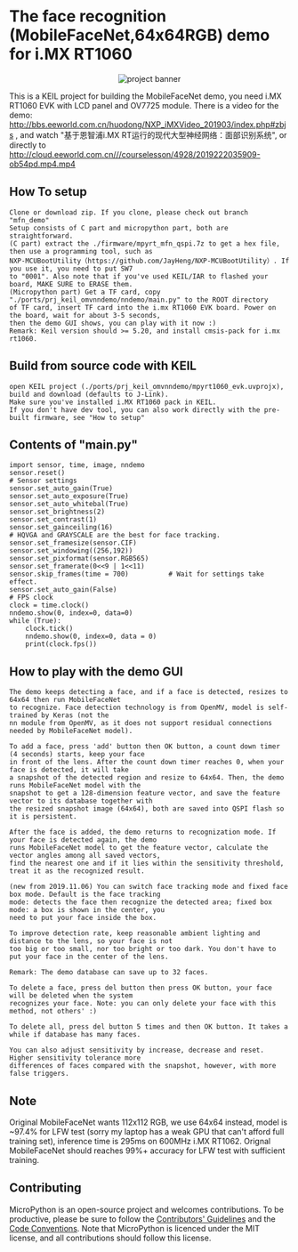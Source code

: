 The face recognition (MobileFaceNet,64x64RGB) demo for i.MX RT1060
=======================
<p align="center">
  <img src="https://github.com/RockySong/micropython-rocky/blob/mfn_demo/logo/mfn_demo.jpg" alt="project banner" />
</p>

This is a KEIL project for building the MobileFaceNet demo, you need i.MX RT1060 EVK with LCD panel and OV7725 module.
There is a video for the demo: http://bbs.eeworld.com.cn/huodong/NXP_iMXVideo_201903/index.php#zbjs , and watch 
"基于恩智浦i.MX RT运行的现代大型神经网络：面部识别系统", or directly to http://cloud.eeworld.com.cn///courselesson/4928/2019222035909-ob54pd.mp4.mp4


How To setup
------------
    Clone or download zip. If you clone, please check out branch "mfn_demo"
    Setup consists of C part and micropython part, both are straightforward.
    (C part) extract the ./firmware/mpyrt_mfn_qspi.7z to get a hex file, then use a programming tool, such as
    NXP-MCUBootUtility（https://github.com/JayHeng/NXP-MCUBootUtility）. If you use it, you need to put SW7 
    to "0001". Also note that if you've used KEIL/IAR to flashed your board, MAKE SURE to ERASE them.
    (Micropython part) Get a TF card, copy "./ports/prj_keil_omvnndemo/nndemo/main.py" to the ROOT directory 
    of TF card, insert TF card into the i.mx RT1060 EVK board. Power on the board, wait for about 3-5 seconds, 
    then the demo GUI shows, you can play with it now :)
    Remark: Keil version should >= 5.20, and install cmsis-pack for i.mx rt1060.
Build from source code with KEIL
------------
    open KEIL project (./ports/prj_keil_omvnndemo/mpyrt1060_evk.uvprojx), build and download (defaults to J-Link). 
    Make sure you've installed i.MX RT1060 pack in KEIL.
    If you don't have dev tool, you can also work directly with the pre-built firmware, see "How to setup"
      
Contents of "main.py"
------------

    import sensor, time, image, nndemo
    sensor.reset()
    # Sensor settings
    sensor.set_auto_gain(True)
    sensor.set_auto_exposure(True)
    sensor.set_auto_whitebal(True)
    sensor.set_brightness(2)
    sensor.set_contrast(1)
    sensor.set_gainceiling(16)
    # HQVGA and GRAYSCALE are the best for face tracking.
    sensor.set_framesize(sensor.CIF)
    sensor.set_windowing((256,192))
    sensor.set_pixformat(sensor.RGB565)
    sensor.set_framerate(0<<9 | 1<<11)
    sensor.skip_frames(time = 700)          # Wait for settings take effect.
    sensor.set_auto_gain(False)
    # FPS clock
    clock = time.clock()
    nndemo.show(0, index=0, data=0)
    while (True):
        clock.tick()
        nndemo.show(0, index=0, data = 0)
        print(clock.fps())


How to play with the demo GUI
------------

    The demo keeps detecting a face, and if a face is detected, resizes to 64x64 then run MobileFaceNet
    to recognize. Face detection technology is from OpenMV, model is self-trained by Keras (not the 
    nn module from OpenMV, as it does not support residual connections needed by MobileFaceNet model).

    To add a face, press 'add' button then OK button, a count down timer (4 seconds) starts, keep your face
    in front of the lens. After the count down timer reaches 0, when your face is detected, it will take 
    a snapshot of the detected region and resize to 64x64. Then, the demo runs MobileFaceNet model with the 
    snapshot to get a 128-dimension feature vector, and save the feature vector to its database together with 
    the resized snapshot image (64x64), both are saved into QSPI flash so it is persistent.
    
    After the face is added, the demo returns to recognization mode. If your face is detected again, the demo 
    runs MobileFaceNet model to get the feature vector, calculate the vector angles among all saved vectors, 
    find the nearest one and if it lies within the sensitivity threshold, treat it as the recognized result.
    
    (new from 2019.11.06) You can switch face tracking mode and fixed face box mode. Default is the face tracking
    mode: detects the face then recognize the detected area; fixed box mode: a box is shown in the center, you 
    need to put your face inside the box.
    
    To improve detection rate, keep reasonable ambient lighting and distance to the lens, so your face is not
    too big or too small, nor too bright or too dark. You don't have to put your face in the center of the lens.
    
    Remark: The demo database can save up to 32 faces.
    
    To delete a face, press del button then press OK button, your face will be deleted when the system 
    recognizes your face. Note: you can only delete your face with this method, not others' :)
        
    To delete all, press del button 5 times and then OK button. It takes a while if database has many faces.
    
    You can also adjust sensitivity by increase, decrease and reset. Higher sensitivity tolerance more 
    differences of faces compared with the snapshot, however, with more false triggers.

Note
------------

Original MobileFaceNet wants 112x112 RGB, we use 64x64 instead, model is ~97.4% for LFW test (sorry my laptop has a weak GPU that can't afford full training set), inference time is 295ms on 600MHz i.MX RT1062. Orignal MobileFaceNet should reaches 99%+ accuracy for LFW test with sufficient training.

Contributing
------------

MicroPython is an open-source project and welcomes contributions. To be
productive, please be sure to follow the
[Contributors' Guidelines](https://github.com/micropython/micropython/wiki/ContributorGuidelines)
and the [Code Conventions](https://github.com/micropython/micropython/blob/master/CODECONVENTIONS.md).
Note that MicroPython is licenced under the MIT license, and all contributions
should follow this license.
